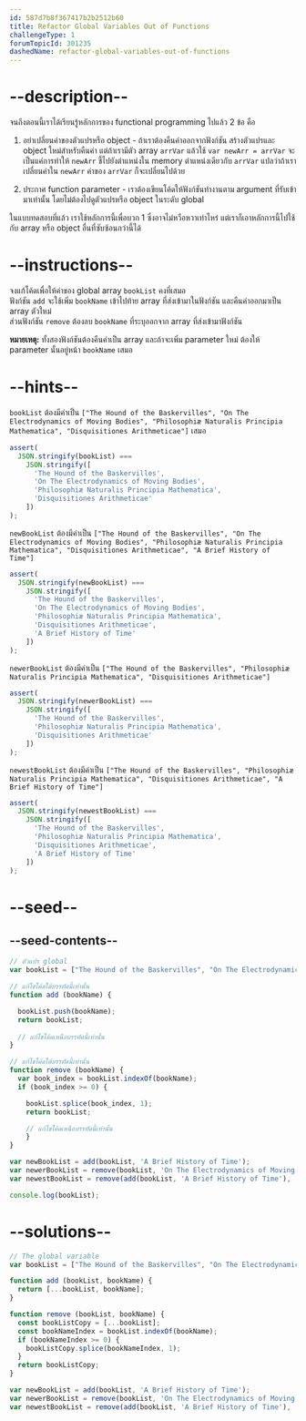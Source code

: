 ```yaml
---
id: 587d7b8f367417b2b2512b60
title: Refactor Global Variables Out of Functions
challengeType: 1
forumTopicId: 301235
dashedName: refactor-global-variables-out-of-functions
---
```


# --description--

จนถึงตอนนี้เราได้เรียนรู้หลักการของ functional programming ไปแล้ว 2 ข้อ คือ

1) อย่าเปลี่ยนค่าของตัวแปรหรือ object - ถ้าเราต้องคืนค่าออกจากฟังก์ชัน สร้างตัวแปรและ object ใหม่สำหรับคืนค่า แต่ถ้าเรามีตัว array `arrVar` แล้วใช้ `var newArr = arrVar` จะเป็นแค่การทำให้ `newArr` ชี้ไปยังตำแหน่งใน memory ตำแหน่งเดียวกับ `arrVar` แปลว่าถ้าเราเปลี่ยนค่าใน `newArr` ค่าของ `arrVar` ก็จะเปลี่ยนไปด้วย

2) ประกาศ function parameter - เราต้องเขียนโค้ดให้ฟังก์ชันทำงานตาม argument ที่รับเข้ามาเท่านั้น โดยไม่ต้องไปดูตัวแปรหรือ object ในระดับ global

ในแบบทดสอบที่แล้ว เราใช้หลักการนี้เพื่อบวก 1 ซึ่งอาจไม่หวือหวาเท่าไหร่ แต่เราก็เอาหลักการนี้ไปใช้กับ array หรือ object อื่นที่ซับซ้อนกว่านี้ได้

# --instructions--

จงแก้โค้ดเพื่อให้ค่าของ global array `bookList` คงที่เสมอ  
ฟังก์ชัน `add` จะใช้เพิ่ม `bookName` เข้าไปท้าย array ที่ส่งเข้ามาในฟังก์ชัน และคืนค่าออกมาเป็น array ตัวใหม่  
ส่วนฟังก์ชัน `remove` ต้องลบ `bookName` ที่ระบุออกจาก array ที่ส่งเข้ามาฟังก์ชัน

**หมายเหตุ:** ทั้งสองฟังก์ชันต้องคืนค่าเป็น array และถ้าจะเพิ่ม parameter ใหม่ ต้องให้ parameter นั้นอยู่หน้า `bookName` เสมอ

# --hints--

`bookList` ต้องมีค่าเป็น `["The Hound of the Baskervilles", "On The Electrodynamics of Moving Bodies", "Philosophiæ Naturalis Principia Mathematica", "Disquisitiones Arithmeticae"]` เสมอ

```js
assert(
  JSON.stringify(bookList) ===
    JSON.stringify([
      'The Hound of the Baskervilles',
      'On The Electrodynamics of Moving Bodies',
      'Philosophiæ Naturalis Principia Mathematica',
      'Disquisitiones Arithmeticae'
    ])
);
```

`newBookList` ต้องมีค่าเป็น `["The Hound of the Baskervilles", "On The Electrodynamics of Moving Bodies", "Philosophiæ Naturalis Principia Mathematica", "Disquisitiones Arithmeticae", "A Brief History of Time"]`

```js
assert(
  JSON.stringify(newBookList) ===
    JSON.stringify([
      'The Hound of the Baskervilles',
      'On The Electrodynamics of Moving Bodies',
      'Philosophiæ Naturalis Principia Mathematica',
      'Disquisitiones Arithmeticae',
      'A Brief History of Time'
    ])
);
```

`newerBookList` ต้องมีค่าเป็น `["The Hound of the Baskervilles", "Philosophiæ Naturalis Principia Mathematica", "Disquisitiones Arithmeticae"]`

```js
assert(
  JSON.stringify(newerBookList) ===
    JSON.stringify([
      'The Hound of the Baskervilles',
      'Philosophiæ Naturalis Principia Mathematica',
      'Disquisitiones Arithmeticae'
    ])
);
```

`newestBookList` ต้องมีค่าเป็น `["The Hound of the Baskervilles", "Philosophiæ Naturalis Principia Mathematica", "Disquisitiones Arithmeticae", "A Brief History of Time"]`

```js
assert(
  JSON.stringify(newestBookList) ===
    JSON.stringify([
      'The Hound of the Baskervilles',
      'Philosophiæ Naturalis Principia Mathematica',
      'Disquisitiones Arithmeticae',
      'A Brief History of Time'
    ])
);
```

# --seed--

## --seed-contents--

```js
// ตัวแปร global
var bookList = ["The Hound of the Baskervilles", "On The Electrodynamics of Moving Bodies", "Philosophiæ Naturalis Principia Mathematica", "Disquisitiones Arithmeticae"];

// แก้ไขโค้ดใต้บรรทัดนี้เท่านั้น
function add (bookName) {

  bookList.push(bookName);
  return bookList;
  
  // แก้ไขโค้ดเหนือบรรทัดนี้เท่านั้น
}

// แก้ไขโค้ดใต้บรรทัดนี้เท่านั้น
function remove (bookName) {
  var book_index = bookList.indexOf(bookName);
  if (book_index >= 0) {

    bookList.splice(book_index, 1);
    return bookList;

    // แก้ไขโค้ดเหนือบรรทัดนี้เท่านั้น
    }
}

var newBookList = add(bookList, 'A Brief History of Time');
var newerBookList = remove(bookList, 'On The Electrodynamics of Moving Bodies');
var newestBookList = remove(add(bookList, 'A Brief History of Time'), 'On The Electrodynamics of Moving Bodies');

console.log(bookList);
```

# --solutions--

```js
// The global variable
var bookList = ["The Hound of the Baskervilles", "On The Electrodynamics of Moving Bodies", "Philosophiæ Naturalis Principia Mathematica", "Disquisitiones Arithmeticae"];

function add (bookList, bookName) {
  return [...bookList, bookName];
}

function remove (bookList, bookName) {
  const bookListCopy = [...bookList];
  const bookNameIndex = bookList.indexOf(bookName);
  if (bookNameIndex >= 0) {
    bookListCopy.splice(bookNameIndex, 1);
  }
  return bookListCopy;
}

var newBookList = add(bookList, 'A Brief History of Time');
var newerBookList = remove(bookList, 'On The Electrodynamics of Moving Bodies');
var newestBookList = remove(add(bookList, 'A Brief History of Time'), 'On The Electrodynamics of Moving Bodies');
```
